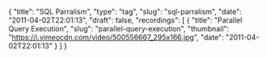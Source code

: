 {
  "title": "SQL Parralism",
  "type": "tag",
  "slug": "sql-parralism",
  "date": "2011-04-02T22:01:13",
  "draft": false,
  "recordings": [
    {
      "title": "Parallel Query Execution",
      "slug": "parallel-query-execution",
      "thumbnail": "https://i.vimeocdn.com/video/500556667_295x166.jpg",
      "date": "2011-04-02T22:01:13"
    }
  ]
}